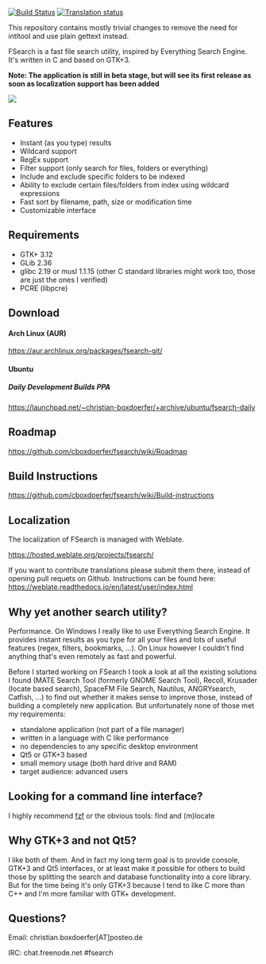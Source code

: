[![Build Status](https://travis-ci.org/cboxdoerfer/fsearch.svg?branch=master)](https://travis-ci.org/cboxdoerfer/fsearch)
[![Translation status](https://hosted.weblate.org/widgets/fsearch/-/svg-badge.svg)](https://hosted.weblate.org/engage/fsearch/?utm_source=widget)

This repository contains mostly trivial changes to remove the need for
intltool and use plain gettext instead.

FSearch is a fast file search utility, inspired by Everything Search Engine. It's written in C and based on GTK+3.

**Note: The application is still in beta stage, but will see its first release as soon as localization support has been added**

![](https://i.imgur.com/LvsxlWD.png)

## Features
- Instant (as you type) results
- Wildcard support
- RegEx support
- Filter support (only search for files, folders or everything)
- Include and exclude specific folders to be indexed
- Ability to exclude certain files/folders from index using wildcard expressions
- Fast sort by filename, path, size or modification time
- Customizable interface

## Requirements
- GTK+ 3.12
- GLib 2.36
- glibc 2.19 or musl 1.1.15 (other C standard libraries might work too, those are just the ones I verified)
- PCRE (libpcre)

## Download
#### Arch Linux (AUR)
https://aur.archlinux.org/packages/fsearch-git/
#### Ubuntu
##### Daily Development Builds PPA
https://launchpad.net/~christian-boxdoerfer/+archive/ubuntu/fsearch-daily
 
## Roadmap
https://github.com/cboxdoerfer/fsearch/wiki/Roadmap

## Build Instructions
https://github.com/cboxdoerfer/fsearch/wiki/Build-instructions

## Localization
The localization of FSearch is managed with Weblate. 

https://hosted.weblate.org/projects/fsearch/

If you want to contribute translations please submit them there, instead of opening pull requets on Github. Instructions can be found here: 
https://weblate.readthedocs.io/en/latest/user/index.html

## Why yet another search utility?
Performance. On Windows I really like to use Everything Search Engine. It provides instant results as you type for all your files and lots of useful features (regex, filters, bookmarks, ...). On Linux however I couldn't find anything that's even remotely as fast and powerful.

Before I started working on FSearch I took a look at all the existing solutions I found (MATE Search Tool (formerly GNOME Search Tool), Recoll, Krusader (locate based search), SpaceFM File Search, Nautilus, ANGRYsearch, Catfish, ...) to find out whether it makes sense to improve those, instead of building a completely new application. But unfortunately none of those met my requirements:
- standalone application (not part of a file manager)
- written in a language with C like performance
- no dependencies to any specific desktop environment
- Qt5 or GTK+3 based
- small memory usage (both hard drive and RAM)
- target audience: advanced users

## Looking for a command line interface?
I highly recommend [fzf](https://github.com/junegunn/fzf) or the obvious tools: find and (m)locate

## Why GTK+3 and not Qt5?
I like both of them. And in fact my long term goal is to provide console, GTK+3 and Qt5 interfaces, or at least make it possible for others to build those by splitting the search and database functionality into a core library. But for the time being it's only GTK+3 because I tend to like C more than C++ and I'm more familiar with GTK+ development.

## Questions?

Email: christian.boxdoerfer[AT]posteo.de

IRC:   chat.freenode.net #fsearch

